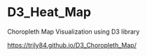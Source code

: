 # D3_Heat_Map

Choropleth Map Visualization using D3 library

https://trily84.github.io/D3_Choropleth_Map/
